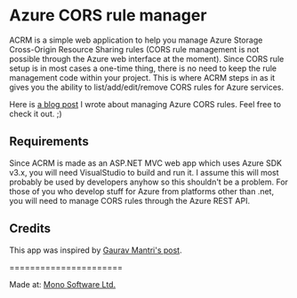 Azure CORS rule manager
=======================

ACRM is a simple web application to help you manage Azure Storage Cross-Origin Resource Sharing rules (CORS rule management is not possible through the Azure web interface at the moment). Since CORS rule setup is in most cases a one-time thing, there is no need to keep the rule management code within your project. This is where ACRM steps in as it gives you the ability to list/add/edit/remove CORS rules for Azure services.

Here is [a blog post](http://www.mono-software.com/blog/post/Mono/236/Managing-Azure-CORS-rules/) I wrote about managing Azure CORS rules. Feel free to check it out. ;)

## Requirements

Since ACRM is made as an ASP.NET MVC web app which uses Azure SDK v3.x, you will need VisualStudio to build and run it. I assume this will most probably be used by developers anyhow so this shouldn't be a problem. For those of you who develop stuff for Azure from platforms other than .net, you will need to manage CORS rules through the Azure REST API.

## Credits

This app was inspired by [Gaurav Mantri's post](http://gauravmantri.com/2013/12/01/windows-azure-storage-and-cors-lets-have-some-fun/).

======================

Made at: [Mono Software Ltd.](http://www.mono-software.com/)
